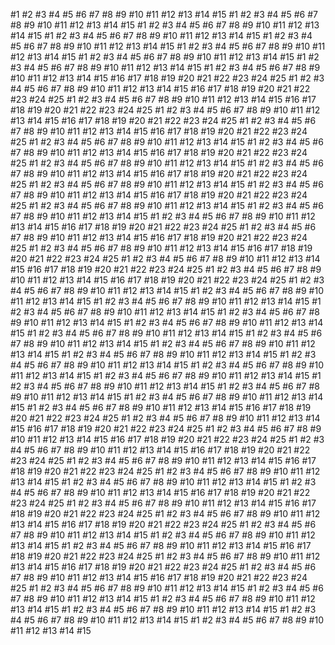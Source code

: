 #1
#2
#3
#4
#5
#6
#7
#8
#9
#10
#11
#12
#13
#14
#15
#1
#2
#3
#4
#5
#6
#7
#8
#9
#10
#11
#12
#13
#14
#15
#1
#2
#3
#4
#5
#6
#7
#8
#9
#10
#11
#12
#13
#14
#15
#1
#2
#3
#4
#5
#6
#7
#8
#9
#10
#11
#12
#13
#14
#15
#1
#2
#3
#4
#5
#6
#7
#8
#9
#10
#11
#12
#13
#14
#15
#1
#2
#3
#4
#5
#6
#7
#8
#9
#10
#11
#12
#13
#14
#15
#1
#2
#3
#4
#5
#6
#7
#8
#9
#10
#11
#12
#13
#14
#15
#1
#2
#3
#4
#5
#6
#7
#8
#9
#10
#11
#12
#13
#14
#15
#1
#2
#3
#4
#5
#6
#7
#8
#9
#10
#11
#12
#13
#14
#15
#16
#17
#18
#19
#20
#21
#22
#23
#24
#25
#1
#2
#3
#4
#5
#6
#7
#8
#9
#10
#11
#12
#13
#14
#15
#16
#17
#18
#19
#20
#21
#22
#23
#24
#25
#1
#2
#3
#4
#5
#6
#7
#8
#9
#10
#11
#12
#13
#14
#15
#16
#17
#18
#19
#20
#21
#22
#23
#24
#25
#1
#2
#3
#4
#5
#6
#7
#8
#9
#10
#11
#12
#13
#14
#15
#16
#17
#18
#19
#20
#21
#22
#23
#24
#25
#1
#2
#3
#4
#5
#6
#7
#8
#9
#10
#11
#12
#13
#14
#15
#16
#17
#18
#19
#20
#21
#22
#23
#24
#25
#1
#2
#3
#4
#5
#6
#7
#8
#9
#10
#11
#12
#13
#14
#15
#1
#2
#3
#4
#5
#6
#7
#8
#9
#10
#11
#12
#13
#14
#15
#16
#17
#18
#19
#20
#21
#22
#23
#24
#25
#1
#2
#3
#4
#5
#6
#7
#8
#9
#10
#11
#12
#13
#14
#15
#1
#2
#3
#4
#5
#6
#7
#8
#9
#10
#11
#12
#13
#14
#15
#16
#17
#18
#19
#20
#21
#22
#23
#24
#25
#1
#2
#3
#4
#5
#6
#7
#8
#9
#10
#11
#12
#13
#14
#15
#1
#2
#3
#4
#5
#6
#7
#8
#9
#10
#11
#12
#13
#14
#15
#16
#17
#18
#19
#20
#21
#22
#23
#24
#25
#1
#2
#3
#4
#5
#6
#7
#8
#9
#10
#11
#12
#13
#14
#15
#1
#2
#3
#4
#5
#6
#7
#8
#9
#10
#11
#12
#13
#14
#15
#1
#2
#3
#4
#5
#6
#7
#8
#9
#10
#11
#12
#13
#14
#15
#16
#17
#18
#19
#20
#21
#22
#23
#24
#25
#1
#2
#3
#4
#5
#6
#7
#8
#9
#10
#11
#12
#13
#14
#15
#16
#17
#18
#19
#20
#21
#22
#23
#24
#25
#1
#2
#3
#4
#5
#6
#7
#8
#9
#10
#11
#12
#13
#14
#15
#16
#17
#18
#19
#20
#21
#22
#23
#24
#25
#1
#2
#3
#4
#5
#6
#7
#8
#9
#10
#11
#12
#13
#14
#15
#16
#17
#18
#19
#20
#21
#22
#23
#24
#25
#1
#2
#3
#4
#5
#6
#7
#8
#9
#10
#11
#12
#13
#14
#15
#16
#17
#18
#19
#20
#21
#22
#23
#24
#25
#1
#2
#3
#4
#5
#6
#7
#8
#9
#10
#11
#12
#13
#14
#15
#1
#2
#3
#4
#5
#6
#7
#8
#9
#10
#11
#12
#13
#14
#15
#1
#2
#3
#4
#5
#6
#7
#8
#9
#10
#11
#12
#13
#14
#15
#1
#2
#3
#4
#5
#6
#7
#8
#9
#10
#11
#12
#13
#14
#15
#1
#2
#3
#4
#5
#6
#7
#8
#9
#10
#11
#12
#13
#14
#15
#1
#2
#3
#4
#5
#6
#7
#8
#9
#10
#11
#12
#13
#14
#15
#1
#2
#3
#4
#5
#6
#7
#8
#9
#10
#11
#12
#13
#14
#15
#1
#2
#3
#4
#5
#6
#7
#8
#9
#10
#11
#12
#13
#14
#15
#1
#2
#3
#4
#5
#6
#7
#8
#9
#10
#11
#12
#13
#14
#15
#1
#2
#3
#4
#5
#6
#7
#8
#9
#10
#11
#12
#13
#14
#15
#1
#2
#3
#4
#5
#6
#7
#8
#9
#10
#11
#12
#13
#14
#15
#1
#2
#3
#4
#5
#6
#7
#8
#9
#10
#11
#12
#13
#14
#15
#1
#2
#3
#4
#5
#6
#7
#8
#9
#10
#11
#12
#13
#14
#15
#1
#2
#3
#4
#5
#6
#7
#8
#9
#10
#11
#12
#13
#14
#15
#1
#2
#3
#4
#5
#6
#7
#8
#9
#10
#11
#12
#13
#14
#15
#1
#2
#3
#4
#5
#6
#7
#8
#9
#10
#11
#12
#13
#14
#15
#1
#2
#3
#4
#5
#6
#7
#8
#9
#10
#11
#12
#13
#14
#15
#16
#17
#18
#19
#20
#21
#22
#23
#24
#25
#1
#2
#3
#4
#5
#6
#7
#8
#9
#10
#11
#12
#13
#14
#15
#16
#17
#18
#19
#20
#21
#22
#23
#24
#25
#1
#2
#3
#4
#5
#6
#7
#8
#9
#10
#11
#12
#13
#14
#15
#16
#17
#18
#19
#20
#21
#22
#23
#24
#25
#1
#2
#3
#4
#5
#6
#7
#8
#9
#10
#11
#12
#13
#14
#15
#16
#17
#18
#19
#20
#21
#22
#23
#24
#25
#1
#2
#3
#4
#5
#6
#7
#8
#9
#10
#11
#12
#13
#14
#15
#16
#17
#18
#19
#20
#21
#22
#23
#24
#25
#1
#2
#3
#4
#5
#6
#7
#8
#9
#10
#11
#12
#13
#14
#15
#1
#2
#3
#4
#5
#6
#7
#8
#9
#10
#11
#12
#13
#14
#15
#1
#2
#3
#4
#5
#6
#7
#8
#9
#10
#11
#12
#13
#14
#15
#16
#17
#18
#19
#20
#21
#22
#23
#24
#25
#1
#2
#3
#4
#5
#6
#7
#8
#9
#10
#11
#12
#13
#14
#15
#16
#17
#18
#19
#20
#21
#22
#23
#24
#25
#1
#2
#3
#4
#5
#6
#7
#8
#9
#10
#11
#12
#13
#14
#15
#16
#17
#18
#19
#20
#21
#22
#23
#24
#25
#1
#2
#3
#4
#5
#6
#7
#8
#9
#10
#11
#12
#13
#14
#15
#1
#2
#3
#4
#5
#6
#7
#8
#9
#10
#11
#12
#13
#14
#15
#1
#2
#3
#4
#5
#6
#7
#8
#9
#10
#11
#12
#13
#14
#15
#16
#17
#18
#19
#20
#21
#22
#23
#24
#25
#1
#2
#3
#4
#5
#6
#7
#8
#9
#10
#11
#12
#13
#14
#15
#16
#17
#18
#19
#20
#21
#22
#23
#24
#25
#1
#2
#3
#4
#5
#6
#7
#8
#9
#10
#11
#12
#13
#14
#15
#16
#17
#18
#19
#20
#21
#22
#23
#24
#25
#1
#2
#3
#4
#5
#6
#7
#8
#9
#10
#11
#12
#13
#14
#15
#1
#2
#3
#4
#5
#6
#7
#8
#9
#10
#11
#12
#13
#14
#15
#1
#2
#3
#4
#5
#6
#7
#8
#9
#10
#11
#12
#13
#14
#15
#1
#2
#3
#4
#5
#6
#7
#8
#9
#10
#11
#12
#13
#14
#15
#1
#2
#3
#4
#5
#6
#7
#8
#9
#10
#11
#12
#13
#14
#15
#1
#2
#3
#4
#5
#6
#7
#8
#9
#10
#11
#12
#13
#14
#15
